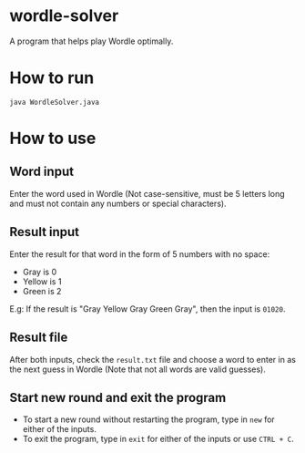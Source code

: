 # wordle-solver
A program that helps play Wordle optimally.

# How to run
```
java WordleSolver.java
```

# How to use
## Word input
Enter the word used in Wordle (Not case-sensitive, must be 5 letters long and must not contain any numbers or special characters).

## Result input
Enter the result for that word in the form of 5 numbers with no space:
- Gray is 0
- Yellow is 1
- Green is 2
  
E.g: If the result is "Gray Yellow Gray Green Gray", then the input is ```01020```.

## Result file
After both inputs, check the ```result.txt``` file and choose a word to enter in as the next guess in Wordle (Note that not all words are valid guesses).

## Start new round and exit the program
- To start a new round without restarting the program, type in ```new``` for either of the inputs.
- To exit the program, type in ```exit``` for either of the inputs or use ```CTRL + C```.



